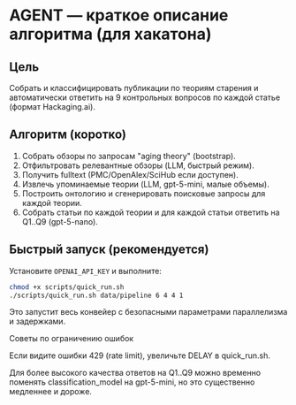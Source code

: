 # AGENT — краткое описание алгоритма (для хакатона)

## Цель
Собрать и классифицировать публикации по теориям старения и автоматически ответить на 9 контрольных вопросов по каждой статье (формат Hackaging.ai).

## Алгоритм (коротко)
1. Собрать обзоры по запросам "aging theory" (bootstrap).
2. Отфильтровать релевантные обзоры (LLM, быстрый режим).
3. Получить fulltext (PMC/OpenAlex/SciHub если доступен).
4. Извлечь упоминаемые теории (LLM, gpt-5-mini, малые объемы).
5. Построить онтологию и сгенерировать поисковые запросы для каждой теории.
6. Собрать статьи по каждой теории и для каждой статьи ответить на Q1..Q9 (gpt-5-nano).

## Быстрый запуск (рекомендуется)
Установите `OPENAI_API_KEY` и выполните:
```bash
chmod +x scripts/quick_run.sh
./scripts/quick_run.sh data/pipeline 6 4 4 1
```

Это запустит весь конвейер с безопасными параметрами параллелизма и задержками.

Советы по ограничению ошибок

Если видите ошибки 429 (rate limit), увеличьте DELAY в quick_run.sh.

Для более высокого качества ответов на Q1..Q9 можно временно поменять classification_model на gpt-5-mini, но это существенно медленнее и дороже.
